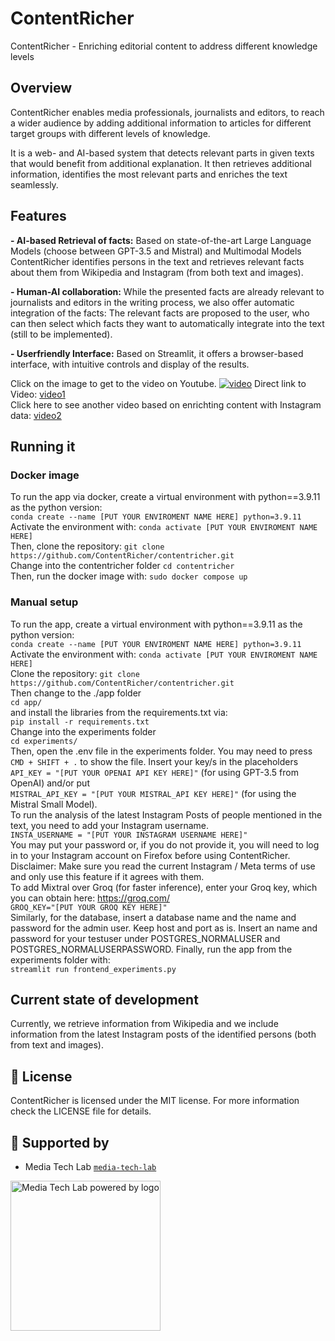 # ContentRicher

ContentRicher - Enriching editorial content to address different knowledge levels

## Overview

ContentRicher enables media professionals, journalists and editors, to reach a wider audience by adding additional information to articles for different target groups with different levels of knowledge.

It is a web- and AI-based system that detects relevant parts in given texts that would benefit from additional explanation. It then retrieves additional information, identifies the most relevant parts and enriches the text seamlessly.

## Features
**- AI-based Retrieval of facts:** Based on state-of-the-art Large Language Models (choose between GPT-3.5 and Mistral) and Multimodal Models ContentRicher identifies persons in the text and retrieves relevant facts about them from Wikipedia and Instagram (from both text and images). 

**- Human-AI collaboration:** While the presented facts are already relevant to journalists and editors in the writing process, we also offer automatic integration of the facts: The relevant facts are proposed to the user, who can then select which facts they want to automatically integrate into the text (still to be implemented).

**- Userfriendly Interface:** Based on Streamlit, it offers a browser-based interface, with intuitive controls and display of the results.

Click on the image to get to the video on Youtube.
[![video](https://img.youtube.com/vi/CmhNdeESqKs/maxresdefault.jpg)](https://youtu.be/lhYXvD1L8vs)
Direct link to Video: 
[video1](https://youtu.be/lhYXvD1L8vs)   
Click here to see another video based on enrichting content with Instagram data:
[video2](https://youtu.be/DCUicjGdqig)

## Running it

### Docker image
To run the app via docker, create a virtual environment with python==3.9.11 as the python version:  
```conda create --name [PUT YOUR ENVIROMENT NAME HERE] python=3.9.11```  
Activate the environment with: 
```conda activate [PUT YOUR ENVIROMENT NAME HERE]```  
Then, clone the repository: 
```git clone https://github.com/ContentRicher/contentricher.git```  
Change into the contentricher folder
```cd contentricher```   
Then, run the docker image with: 
```sudo docker compose up```   

### Manual setup
To run the app, create a virtual environment with python==3.9.11 as the python version:  
```conda create --name [PUT YOUR ENVIROMENT NAME HERE] python=3.9.11```  
Activate the environment with: 
```conda activate [PUT YOUR ENVIROMENT NAME HERE]```  
Clone the repository: 
```git clone https://github.com/ContentRicher/contentricher.git```   
Then change to the ./app folder  
```cd app/```  
and install the libraries from the requirements.txt via:  
```pip install -r requirements.txt```  
Change into the experiments folder  
```cd experiments/```  
Then, open the .env file in the experiments folder. You may need to press ```CMD + SHIFT + .``` to show the file.  Insert your key/s in the placeholders   
```API_KEY = "[PUT YOUR OPENAI API KEY HERE]"``` (for using GPT-3.5 from OpenAI) and/or put   
```MISTRAL_API_KEY = "[PUT YOUR MISTRAL_API KEY HERE]"``` (for using the Mistral Small Model).   
To run the analysis of the latest Instagram Posts of people mentioned in the text, you need to add your Instagram username.   
```INSTA_USERNAME = "[PUT YOUR INSTAGRAM USERNAME HERE]"```   
You may put your password or, if you do not provide it, you will need to log in to your Instagram account on Firefox before using ContentRicher.
Disclaimer: Make sure you read the current Instagram / Meta terms of use and only use this feature if it agrees with them.   
To add Mixtral over Groq (for faster inference), enter your Groq key, which you can obtain here: https://groq.com/   
```GROQ_KEY="[PUT YOUR GROQ KEY HERE]"```    
Similarly, for the database, insert a database name and the name and password for the admin user.
Keep host and port as is. 
Insert an name and password for your testuser under POSTGRES_NORMALUSER and POSTGRES_NORMALUSERPASSWORD.
Finally, run the app from the experiments folder with:  
```streamlit run frontend_experiments.py```

## Current state of development

Currently, we retrieve information from Wikipedia and we include information from the latest Instagram posts of the identified persons (both from text and images).
  
## 📘 License

ContentRicher is licensed under the MIT license. For more information check the LICENSE file for details.

## 🙏 Supported by

- Media Tech Lab [`media-tech-lab`](https://github.com/media-tech-lab)

<a href="https://www.media-lab.de/en/programs/media-tech-lab">
    <img src="https://raw.githubusercontent.com/media-tech-lab/.github/main/assets/mtl-powered-by.png" width="240" title="Media Tech Lab powered by logo">
</a>
